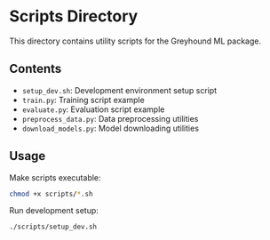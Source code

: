 # Scripts Directory

This directory contains utility scripts for the Greyhound ML package.

## Contents

- `setup_dev.sh`: Development environment setup script
- `train.py`: Training script example
- `evaluate.py`: Evaluation script example
- `preprocess_data.py`: Data preprocessing utilities
- `download_models.py`: Model downloading utilities

## Usage

Make scripts executable:

```bash
chmod +x scripts/*.sh
```

Run development setup:

```bash
./scripts/setup_dev.sh
```
